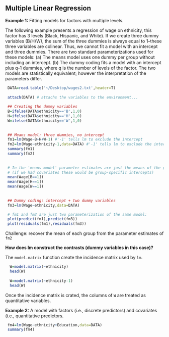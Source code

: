 ## Multiple Linear Regression

**Example 1:** Fitting models for factors with multiple levels.

The following example presents a regression of wage on ethnicity, this factor has 3 levels (Black, Hispanic, and White). 
If we create three dummy variables (B/H/W), the sum  of the three dummies is always equal to 1–these three variables are colinear. Thus, we cannot fit a model with an intercept and three dummies. There are two standard parameterizations used for these models: (a) The means model uses one dummy per group without including an intercept. (b) The dummy coding fits a model with an intercept plus q-1 dummies, where q is the number of levels of the factor. The two models are statistically equivalent; however the interpretation of the parameters differ.

```r
 DATA=read.table('~/Desktop/wages2.txt',header=T)
 
 attach(DATA) # attachs the variables to the environment...
 
 ## Creating the dummy variables
 B=ifelse(DATA$ethnicity=='B',1,0)
 H=ifelse(DATA$ethnicity=='H',1,0)
 W=ifelse(DATA$ethnicity=='W',1,0)
 
 
 ## Means model: three dummies, no intercept
 fm1=lm(Wage~B+H+W-1) #'-1' tells lm to exclude the intercept
 fm2=lm(Wage~ethnicity-1,data=DATA) #'-1' tells lm to exclude the intercept
 summary(fm1)
 summary(fm2)
 
 
 # In the 'means model' parameter estimates are just the means of the group 
 # (if we had covariates these would be group-specific intercepts)
 mean(Wage[B==1])
 mean(Wage[H==1])
 mean(Wage[W==1])
 
 
 ## Dummy coding: intercept + two dummy variables
 fm3=lm(Wage~ethnicity,data=DATA)

 # fm1 and fm2 are just two parameterization of the same model:
 plot(predict(fm1),predict(fm3))
 plot(residuals(fm1),residuals(fm3))

```

Challenge: recover the mean of each group from the parameter estimates of `fm2`

**How does lm construct the contrasts (dummy variables in this case)?**

The `model.matrix` function create the incidence matrix used by `lm`.

```r
  W=model.matrix(~ethnicity)
  head(W)
  
  W=model.matrix(~ethnicity-1)
  head(W)
```
Once the incidence matrix is crated, the columns of `W` are treated as quantitative variables.

**Example 2:** A model with factors (i.e., discrete predictors) and covariates (i.e., quantitative predictors.

```r
 fm4=lm(Wage~ethnicity+Education,data=DATA)
 summary(fm4)
 
```

